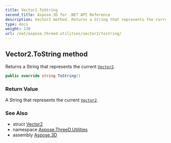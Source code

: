 ```yaml
---
title: Vector2.ToString
second_title: Aspose.3D for .NET API Reference
description: Vector2 method. Returns a String that represents the current Vector2
type: docs
weight: 130
url: /net/aspose.threed.utilities/vector2/tostring/
---
```

## Vector2.ToString method

Returns a String that represents the current [`Vector2`](../).

```csharp
public override string ToString()
```

### Return Value

A String that represents the current [`Vector2`](../).

### See Also

* struct [Vector2](../)
* namespace [Aspose.ThreeD.Utilities](../../../aspose.threed.utilities/)
* assembly [Aspose.3D](../../../)


